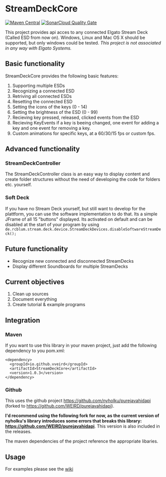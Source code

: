 # StreamDeckCore

[![Maven Central](https://img.shields.io/maven-central/v/io.github.vveird/StreamDeckCore.svg?label=Maven%20Central)](https://search.maven.org/search?q=g:%22io.github.vveird%22%20AND%20a:%22StreamDeckCore%22)
[![SonarCloud Quality Gate](https://sonarcloud.io/api/project_badges/measure?project=VVEIRD_StreamDeckCore&metric=alert_status)](https://sonarcloud.io/dashboard?id=VVEIRD_StreamDeckCore)


This project provides api acces to any connected Elgato Stream Deck (Called ESD from now on). Windows, Linux and Mac OS X should be supported, but only windows could be tested. _This project is not associated in any way with Elgato Systems._

## Basic functionality
StreamDeckCore provides the following basic features:
1. Supporting multiple ESDs
2. Recognizing a connected ESD
3. Retriving all connected ESDs
4. Resetting the connected ESD
5. Setting the icons of the keys (0 - 14)
6. Setting the brightness of the ESD (0 - 99)
7. Recieving key pressed, released, clicked events from the ESD
8. Recieving KeyEvents if a key is beeing changed, one event for adding a key and one event for removing a key.
9. Custom animations for specific keys, at a 60/30/15 fps or custom fps.

## Advanced functionality
### StreamDeckController
The StreamDeckController class is an easy way to display content and create folder structures without the need of developing the code for folders etc. yourself.

### Soft Deck
If you have no Stream Deck yourself, but still want to develop for the plattform, you can use the software implementation to do that. Its a simple JFrame of all 15 "buttons" displayed. Its activated on default and can be disabled at the start of your program by using `de.rcblum.stream.deck.device.StreamDeckDevices.disableSoftwareStreamDeck();`

## Future functionality
* Recognize new connected and disconnected StreamDecks
* Display different Soundboards for multiple StreamDecks

## Current objectives
1. Clean up sources
2. Document everything
3. Create tutorial & example programs

## Integration

### Maven

If you want to use this library in your maven project, just add the following dependency to you pom.xml:

    <dependency>
      <groupId>io.github.vveird</groupId>
      <artifactId>StreamDeckCore</artifactId>
      <version>1.0.3</version>
    </dependency>

### Github
This uses the github project https://github.com/nyholku/purejavahidapi (forked to https://github.com/WElRD/purejavahidapi).

__I'd recommend using the following fork for now, as the current version of nyholku's library introduces some errors that breaks this library: https://github.com/WElRD/purejavahidapi__. This version is also included in the releases.

The maven dependencies of the project reference the appropriate libaries.
	
    

## Usage
For examples please see the [wiki](https://github.com/WElRD/StreamDeckCore/wiki)


